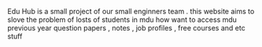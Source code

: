 Edu Hub is a small project of our small enginners team . this website aims to slove the problem of losts of students in mdu how want to access mdu previous year question papers , notes , job profiles , free courses and etc stuff 

